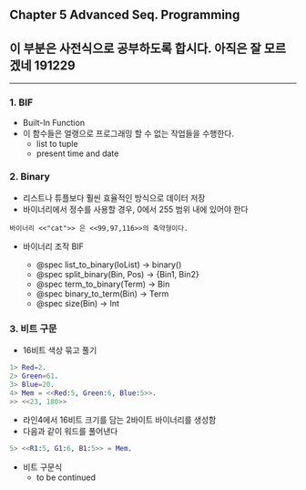 ## Chapter 5 Advanced Seq. Programming

## 이 부분은 사전식으로 공부하도록 합시다. 아직은 잘 모르겠네 191229

---
### 1. BIF 

* Built-In Function
* 이 함수들은 얼랭으로 프로그래밍 할 수 없는 작업들을 수행한다.
    * list to tuple
    * present time and date 



### 2. Binary

* 리스트나 튜플보다 훨씬 효율적인 방식으로 데이터 저장
* 바이너리에서 정수를 사용할 경우, 0에서 255 범위 내에 있어야 한다 
```
바이너리 <<"cat">> 은 <<99,97,116>>의 축약형이다. 
```
* 바이너리 조작 BIF

    * @spec list_to_binary(IoList) -> binary()
    * @spec split_binary(Bin, Pos) -> {Bin1, Bin2}
    * @spec term_to_binary(Term) -> Bin
    * @spec binary_to_term(Bin) -> Term
    * @spec size(Bin) -> Int


### 3. 비트 구문

* 16비트 색상 묶고 풀기


```erlang
1> Red=2.
2> Green=61.
3> Blue=20.
4> Mem = <<Red:5, Green:6, Blue:5>>.
>> <<23, 180>>
```

* 라인4에서 16비트 크기를 담는 2바이트 바이너리를 생성함
* 다음과 같이 워드를 풀어낸다

```erlang
5> <<R1:5, G1:6, B1:5>> = Mem.
```

* 비트 구문식
    * to be continued
